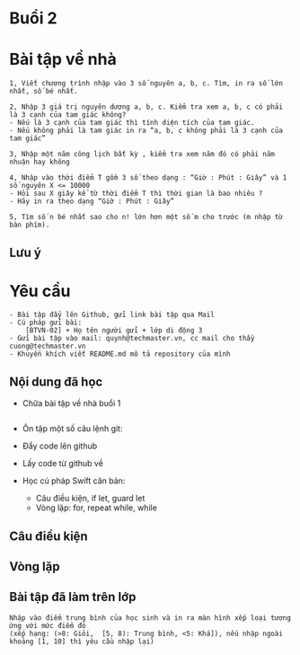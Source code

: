 # Buổi 2

# Bài tập về nhà
    1, Viết chương trình nhập vào 3 số nguyên a, b, c. Tìm, in ra số lớn nhất, số bé nhất.

    2, Nhập 3 giá trị nguyên dương a, b, c. Kiểm tra xem a, b, c có phải là 3 cạnh của tam giác không?
    - Nếu là 3 cạnh của tam giác thì tính diện tích của tam giác.
    - Nếu không phải là tam giác in ra “a, b, c không phải là 3 cạnh của tam giác”

    3, Nhập một năm công lịch bất kỳ , kiểm tra xem năm đó có phải năm nhuận hay không

    4, Nhập vào thời điểm T gồm 3 số theo dạng : “Giờ : Phút : Giây” và 1 số nguyên X <= 10000
    - Hỏi sau X giây kể từ thời điểm T thì thời gian là bao nhiêu ?
    - Hãy in ra theo dạng “Giờ : Phút : Giây”

    5, Tìm số n bé nhất sao cho n! lớn hơn một số m cho trước (m nhập từ bàn phím).
    
## Lưu ý

# Yêu cầu
    - Bài tập đẩy lên Github, gửi link bài tập qua Mail
    - Cú pháp gửi bài:
        [BTVN-02] + Họ tên người gửi + lớp di động 3
    - Gửi bài tập vào mail: quynh@techmaster.vn, cc mail cho thầy cuong@techmaster.vn
    - Khuyến khích viết README.md mô tả repository của mình

## Nội dung đã học
- Chữa bài tập về nhà buổi 1
```

```
- Ôn tập một số câu lệnh git: 
 - Đẩy code lên github
 - Lấy code từ github về
    
- Học cú pháp Swift căn bản:
    - Câu điều kiện, if let, guard let
    - Vòng lặp: for, repeat while, while

## Câu điều kiện

## Vòng lặp

## Bài tập đã làm trên lớp
    Nhập vào điểm trung bình của học sinh và in ra màn hình xếp loại tương ứng với mức điểm đó 
    (xếp hạng: (>8: Giỏi,  [5, 8): Trung bình, <5: Khá]), nếu nhập ngoài khoảng [1, 10] thì yêu cầu nhập lại)
    
